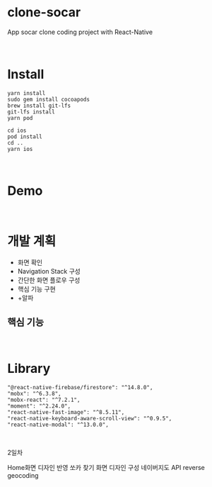 # clone-socar

App socar clone coding project with React-Native

<br/>

# Install

```
yarn install
sudo gem install cocoapods
brew install git-lfs
git-lfs install
yarn pod

cd ios
pod install
cd ..
yarn ios
```

<br/>

# Demo

<br/>

# 개발 계획

- 화면 확인
- Navigation Stack 구성
- 간단한 화면 플로우 구성
- 핵심 기능 구현
- +알파

## 핵심 기능

<br/>

# Library

    "@react-native-firebase/firestore": "^14.8.0",
    "mobx": "^6.3.8",
    "mobx-react": "^7.2.1",
    "moment": "^2.24.0",
    "react-native-fast-image": "^8.5.11",
    "react-native-keyboard-aware-scroll-view": "^0.9.5",
    "react-native-modal": "^13.0.0",

<br/>

2일차

Home화면 디자인 반영
쏘카 찾기 화면 디자인 구성
네이버지도 API reverse geocoding

